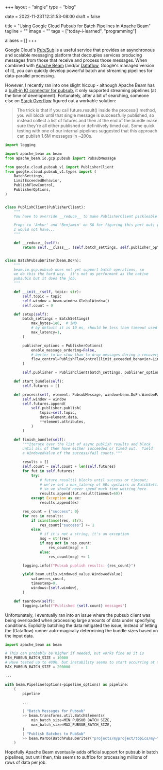 +++
layout =    "single"
type =      "blog"

date =      2022-11-23T12:31:53-08:00
draft =     false

title =     "Using Google Cloud Pubsub for Batch Pipelines in Apache Beam"
tagline =   ""
image =     ""
tags =      ["today-i-learned", "programming"]

aliases =   []
+++

Google Cloud's [Pub/Sub](https://cloud.google.com/pubsub/docs/overview) is a useful service that provides an asynchronous and scalable messaging platform that decouples services producing messages from those that receive and process those messages. When combined with [Apache Beam](https://github.com/apache/beam) (and/or [Dataflow](https://cloud.google.com/dataflow/docs/about-dataflow), Google's managed version of it), you can quickly develop powerful batch and streaming pipelines for data-parallel processing.

However, I recently ran into one slight hiccup - although Apache Beam has a [built-in IO connector for pubsub](https://beam.apache.org/releases/pydoc/2.4.0/apache_beam.io.gcp.pubsub.html#module-apache_beam.io.gcp.pubsub), it only supported streaming pipelines (at the time of development). Fortunately, after a bit of searching, someone else on [Stack Overflow](https://stackoverflow.com/a/67755184/7543727) figured out a workable solution:

> The trick is that if you call future.result() inside the process() method, you will block until that single message is successfully published, so instead collect a list of futures and then at the end of the bundle make sure they're all either published or definitively timed out. Some quick testing with one of our internal pipelines suggested that this approach can publish 1.6M messages in ~200s.

```python
import logging

import apache_beam as beam
from apache_beam.io.gcp.pubsub import PubsubMessage

from google.cloud.pubsub_v1 import PublisherClient
from google.cloud.pubsub_v1.types import (
    BatchSettings,
    LimitExceededBehavior,
    PublishFlowControl,
    PublisherOptions,
)


class PublishClient(PublisherClient):
    """
    You have to override __reduce__ to make PublisherClient pickleable 😡 😤 🤬

    Props to 'Ankur' and 'Benjamin' on SO for figuring this part out; god knows
    I would not have...
    """

    def __reduce__(self):
        return self.__class__, (self.batch_settings, self.publisher_options)


class BatchPubsubWriter(beam.DoFn):
    """
    beam.io.gcp.pubsub does not yet support batch operations, so
    we do this the hard way.  it's not as performant as the native
    pubsubio but it does the job.
    """

    def __init__(self, topic: str):
        self.topic = topic
        self.window = beam.window.GlobalWindow()
        self.count = 0

    def setup(self):
        batch_settings = BatchSettings(
            max_bytes=1e6,  # 1MB
            # by default it is 10 ms, should be less than timeout used in future.result() to avoid timeout
            max_latency=1,
        )

        publisher_options = PublisherOptions(
            enable_message_ordering=False,
            # better to be slow than to drop messages during a recovery...
            flow_control=PublishFlowControl(limit_exceeded_behavior=LimitExceededBehavior.BLOCK),
        )

        self.publisher = PublishClient(batch_settings, publisher_options)

    def start_bundle(self):
        self.futures = []

    def process(self, element: PubsubMessage, window=beam.DoFn.WindowParam):
        self.window = window
        self.futures.append(
            self.publisher.publish(
                topic=self.topic,
                data=element.data,
                **element.attributes,
            )
        )

    def finish_bundle(self):
        """Iterate over the list of async publish results and block
        until all of them have either succeeded or timed out.  Yield
        a WindowedValue of the success/fail counts."""

        results = []
        self.count = self.count + len(self.futures)
        for fut in self.futures:
            try:
                # future.result() blocks until success or timeout;
                # we've set a max_latency of 60s upstairs in BatchSettings,
                # so we should never spend much time waiting here.
                results.append(fut.result(timeout=60))
            except Exception as ex:
                results.append(ex)

        res_count = {"success": 0}
        for res in results:
            if isinstance(res, str):
                res_count["success"] += 1
            else:
                # if it's not a string, it's an exception
                msg = str(res)
                if msg not in res_count:
                    res_count[msg] = 1
                else:
                    res_count[msg] += 1

        logging.info(f"Pubsub publish results: {res_count}")

        yield beam.utils.windowed_value.WindowedValue(
            value=res_count,
            timestamp=0,
            windows=[self.window],
        )

    def teardown(self):
        logging.info(f"Published {self.count} messages")
```

Unfortunately, I eventually ran into an issue where the pubsub client was being overloaded when processing large amounts of data under specifying conditions. Explicitly batching the data mitigated the issue, instead of letting the (Dataflow) runner auto-magically determining the bundle sizes based on the input data.

```python
import apache_beam as beam

# This can probably be higher if needed, but works fine as it is
MIN_PUBSUB_BATCH_SIZE = 10000
# Have tested up to 400k, but instability seems to start occurring at these bundle sizes
MAX_PUBSUB_BATCH_SIZE = 200000

...

with beam.Pipeline(options=pipeline_options) as pipeline:
    (
        pipeline

        ...

        | "Batch Messages for Pubsub"
        >> beam.transforms.util.BatchElements(
            min_batch_size=MIN_PUBSUB_BATCH_SIZE,
            max_batch_size=MAX_PUBSUB_BATCH_SIZE,
        )
        | "Publish Batches to PubSub"
        >> beam.ParDo(BatchPubsubWriter("projects/myproject/topics/my-topic"))
    )
```

Hopefully Apache Beam eventually adds official support for pubsub in batch pipelines, but until then, this seems to suffice for processing millions of rows of data per job.
